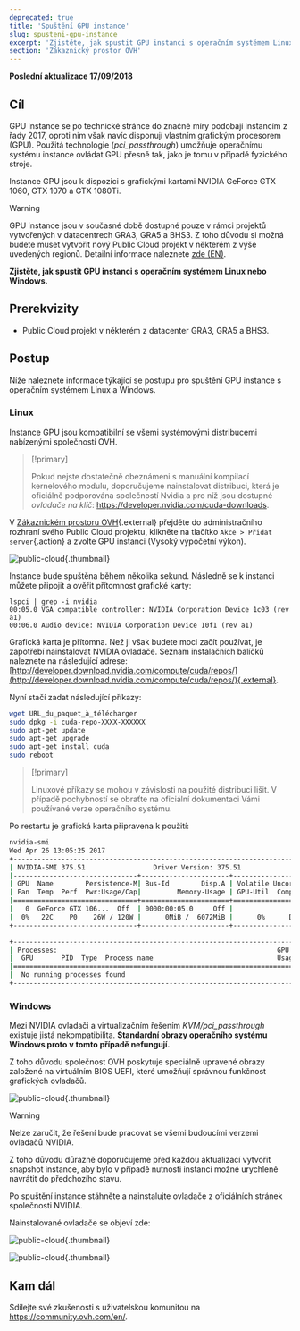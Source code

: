 ```yaml
---
deprecated: true
title: 'Spuštění GPU instance'
slug: spusteni-gpu-instance
excerpt: 'Zjistěte, jak spustit GPU instanci s operačním systémem Linux nebo Windows'
section: 'Zákaznický prostor OVH'
---
```


**Poslední aktualizace 17/09/2018**

## Cíl

GPU instance se po technické stránce do značné míry podobají instancím z řady 2017, oproti nim však navíc disponují vlastním grafickým procesorem (GPU). Použitá technologie (*pci_passthrough*) umožňuje operačnímu systému instance ovládat GPU přesně tak, jako je tomu v případě fyzického stroje.

Instance GPU jsou k dispozici s grafickými kartami NVIDIA GeForce GTX 1060, GTX 1070 a GTX 1080Ti. 

> [!warning]
>
> GPU instance jsou v současné době dostupné pouze v rámci projektů vytvořených v datacentrech GRA3, GRA5 a BHS3. Z toho důvodu si možná budete muset vytvořit nový Public Cloud projekt v některém z výše uvedených regionů. Detailní informace naleznete [zde (EN)](https://docs.ovh.com/gb/en/public-cloud/faq-how-to-understand-the-new-flavor-naming-rules-for-the-2017-range/).
> 

**Zjistěte, jak spustit GPU instanci s operačním systémem Linux nebo Windows.**


## Prerekvizity

- Public Cloud projekt v některém z datacenter GRA3, GRA5 a BHS3.

## Postup

Níže naleznete informace týkající se postupu pro spuštění GPU instance s operačním systémem Linux a Windows.


### Linux

Instance GPU jsou kompatibilní se všemi systémovými distribucemi nabízenými společností OVH.

> [!primary]
>
> Pokud nejste dostatečně obeznámeni s manuální kompilací kernelového modulu, doporučujeme nainstalovat distribuci, která je oficiálně podporována společností Nvidia a pro níž jsou dostupné *ovladače na klíč*: <https://developer.nvidia.com/cuda-downloads>.
> 

V [Zákaznickém prostoru OVH](https://www.ovh.com/auth/?action=gotomanager){.external} přejděte do administračního rozhraní svého Public Cloud projektu, klikněte na tlačítko `Akce > Přidat server`{.action} a zvolte GPU instanci (Vysoký výpočetní výkon).

![public-cloud](images/EN-Flavors.png){.thumbnail}

Instance bude spuštěna během několika sekund. Následně se k instanci můžete připojit a ověřit přítomnost grafické karty: 

```ssh
lspci | grep -i nvidia
00:05.0 VGA compatible controller: NVIDIA Corporation Device 1c03 (rev a1)
00:06.0 Audio device: NVIDIA Corporation Device 10f1 (rev a1)
```

Grafická karta je přítomna. Než ji však budete moci začít používat, je zapotřebí nainstalovat NVIDIA ovladače. Seznam instalačních balíčků naleznete na následující adrese: [http://developer.download.nvidia.com/compute/cuda/repos/](http://developer.download.nvidia.com/compute/cuda/repos/){.external}.

Nyní stačí zadat následující příkazy:

```sh
wget URL_du_paquet_à_télécharger
sudo dpkg -i cuda-repo-XXXX-XXXXXX
sudo apt-get update
sudo apt-get upgrade
sudo apt-get install cuda
sudo reboot
```

> [!primary]
>
> Linuxové příkazy se mohou v závislosti na použité distribuci lišit. V případě pochybností se obraťte na oficiální dokumentaci Vámi používané verze operačního systému.
> 


Po restartu je grafická karta připravena k použití:

```sh
nvidia-smi
Wed Apr 26 13:05:25 2017
+-----------------------------------------------------------------------------+
| NVIDIA-SMI 375.51                 Driver Version: 375.51                    |
|-------------------------------+----------------------+----------------------+
| GPU  Name        Persistence-M| Bus-Id        Disp.A | Volatile Uncorr. ECC |
| Fan  Temp  Perf  Pwr:Usage/Cap|         Memory-Usage | GPU-Util  Compute M. |
|===============================+======================+======================|
|   0  GeForce GTX 106...  Off  | 0000:00:05.0     Off |                  N/A |
|  0%   22C    P0    26W / 120W |      0MiB /  6072MiB |      0%      Default |
+-------------------------------+----------------------+----------------------+

+-----------------------------------------------------------------------------+
| Processes:                                                       GPU Memory |
|  GPU       PID  Type  Process name                               Usage      |
|=============================================================================|
|  No running processes found                                                 |
+-----------------------------------------------------------------------------+
```

 


### Windows

Mezi NVIDIA ovladači a virtualizačním řešením *KVM/pci_passthrough* existuje jistá nekompatibilita. **Standardní obrazy operačního systému Windows proto v tomto případě nefungují.**

Z toho důvodu společnost OVH poskytuje speciálně upravené obrazy založené na virtuálním BIOS UEFI, které umožňují správnou funkčnost grafických ovladačů.

![public-cloud](images/EN-WindowsImages.png){.thumbnail}


> [!warning]
>
> Nelze zaručit, že řešení bude pracovat se všemi budoucími verzemi ovladačů NVIDIA.
>
> Z toho důvodu důrazně doporučujeme před každou aktualizací vytvořit snapshot instance, aby bylo v případě nutnosti instanci možné urychleně navrátit do předchozího stavu.
>

Po spuštění instance stáhněte a nainstalujte ovladače z oficiálních stránek společnosti NVIDIA.



Nainstalované ovladače se objeví zde: 


![public-cloud](images/WindowsDriverVersion.png){.thumbnail}

![public-cloud](images/WindowsDeviceManager.png){.thumbnail}


## Kam dál

Sdílejte své zkušenosti s uživatelskou komunitou na <https://community.ovh.com/en/>.
